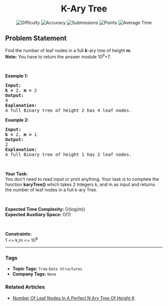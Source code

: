 <h1 align="center">K-Ary Tree</h1>

<p align="center">
  <img alt="Difficulty" title="Difficulty" src="https://custom-icon-badges.demolab.com/badge/Difficulty: Easy-1F222E?style=for-the-badge&logoColor=white&logo=fire"/>
  <img alt="Accuracy" title="Accuracy" src="https://custom-icon-badges.demolab.com/badge/Accuracy: 43.68%25-1F222E?style=for-the-badge&logoColor=white&logo=target"/>
  <img alt="Submissions" title="Submissions" src="https://custom-icon-badges.demolab.com/badge/Submissions: 10K+-1F222E?style=for-the-badge&logoColor=white&logo=repo"/>
  <img alt="Points" title="Points" src="https://custom-icon-badges.demolab.com/badge/Points: 2-1F222E?style=for-the-badge&logoColor=white&logo=award"/>
  <img alt="Average Time" title="Average Time" src="https://custom-icon-badges.demolab.com/badge/Average%20Time: 10m-1F222E?style=for-the-badge&logoColor=white&logo=clock"/>
</p>

## Problem Statement

Find the number of leaf nodes in a full <b>k</b>-ary tree of height <b>m</b>.<br>
<b>Note:</b> You have to return the answer module 10<sup>9</sup>+7.

 

<b>Example 1:</b>

<pre><b>Input:</b>
<b>k = </b>2, <b>m = </b>2
<b>Output:</b>
4
<b>Explanation:</b>
A full Binary tree of height 2 has 4 leaf nodes. </pre>

<b>Example 2:</b>

<pre><b>Input:</b>
<b>k = </b>2, <b>m = </b>1
<b>Output:</b>
2
<b>Explanation:</b>
A full Binary tree of height 1 has 2 leaf nodes.</pre>

 

<b>Your Task:</b><br>
You don't need to read input or print anything. Your task is to complete the function <b>karyTree()</b> which takes 2 Integers k, and m as input and returns the number of leaf nodes in a full k-ary Tree.

 

<b>Expected Time Complexity:</b> O(log(m))<br>
<b>Expected Auxiliary Space:</b> O(1)

 

<b>Constraints:</b><br>
1 <= k,m <= 10<sup>8</sup>


<hr>

### Tags
- **Topic Tags:** `Tree` `Data Structures`
- **Company Tags:** `None`

### Related Articles
- [Number Of Leaf Nodes In A Perfect N Ary Tree Of Height K](https://www.geeksforgeeks.org/number-of-leaf-nodes-in-a-perfect-n-ary-tree-of-height-k/)
